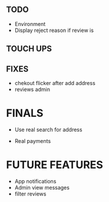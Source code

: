 ## TODO

- Environment 
- Display reject reason if review is
## TOUCH UPS


## FIXES
- chekout flicker after add address
- reviews admin
# FINALS

- Use real search for address

- Real payments

# FUTURE FEATURES

- App notifications
- Admin view messages
- filter reviews